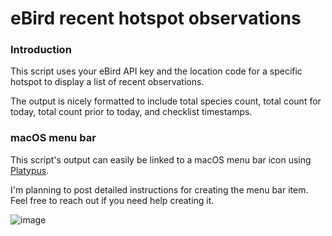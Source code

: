 # eBird recent hotspot observations

### Introduction

This script uses your eBird API key and the location code for a specific hotspot to display a list of recent observations.

The output is nicely formatted to include total species count, total count for today, total count prior to today, and checklist timestamps.

### macOS menu bar

This script's output can easily be linked to a macOS menu bar icon using [Platypus](https://sveinbjorn.org/platypus).

I'm planning to post detailed instructions for creating the menu bar item. Feel free to reach out if you need help creating it.

![image](https://github.com/user-attachments/assets/72586b08-b0a4-4414-ae3e-de1901348b98)
